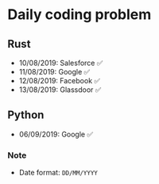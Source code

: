 # Daily coding problem

## Rust

* 10/08/2019: Salesforce :white_check_mark:
* 11/08/2019: Google :white_check_mark:
* 12/08/2019: Facebook :white_check_mark:
* 13/08/2019: Glassdoor :white_check_mark: 

## Python

* 06/09/2019: Google :white_check_mark:

### Note

* Date format: `DD/MM/YYYY`
